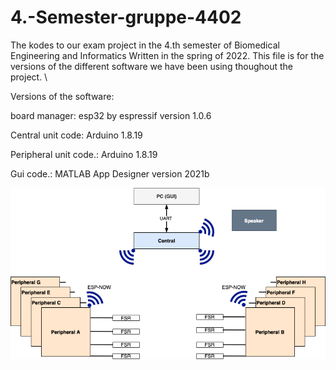 # 4.-Semester-gruppe-4402
The kodes to our exam project in the 4.th semester of Biomedical Engineering and Informatics
Written in the spring of 2022.
This file is for the versions of the different software we have been using thoughout the project. \\


Versions of the software: 

board manager: esp32 by espressif version 1.0.6 

Central unit code: Arduino 1.8.19 

Peripheral unit code.: Arduino 1.8.19 

Gui code.: MATLAB App Designer version 2021b


<img src="https://github.com/akla20/4.-Semester-gruppe-4402/blob/25e0fde4f3b760ce01f6830f197d6776944660eb/System%20overview.png" alt="Example of uploading image to GitHub's CDN" width="800px">
